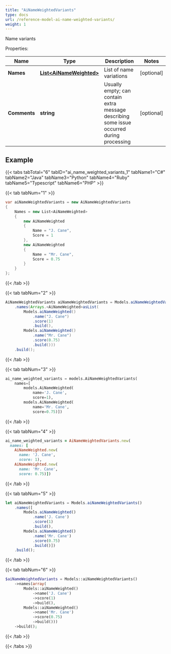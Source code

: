 ```yaml
---
title: "AiNameWeightedVariants"
type: docs
url: /reference-model-ai-name-weighted-variants/
weight: 1
---
```

Name variants             

Properties:

Name | Type | Description | Notes
---- | ---- | ----------- | -----
**Names** | [**List&lt;AiNameWeighted&gt;**](/email/reference-model-ai-name-weighted/) | List of name variations              | [optional] 
**Comments** | **string** | Usually empty; can contain extra message describing some issue occurred during processing              | [optional] 


## Example

{{< tabs tabTotal="6" tabID="ai_name_weighted_variants_1" tabName1="C#" tabName2="Java" tabName3="Python" tabName4="Ruby" tabName5="Typescript" tabName6="PHP" >}}

{{< tab tabNum="1" >}}

```csharp
var aiNameWeightedVariants = new AiNameWeightedVariants
{
    Names = new List<AiNameWeighted>
    {
        new AiNameWeighted
        {
            Name = "J. Cane",
            Score = 1
        },
        new AiNameWeighted
        {
            Name = "Mr. Cane",
            Score = 0.75
        }
    }
};
```

{{< /tab >}}

{{< tab tabNum="2" >}}

```java
AiNameWeightedVariants aiNameWeightedVariants = Models.aiNameWeightedVariants()
    .names(Arrays.<AiNameWeighted>asList(
        Models.aiNameWeighted()
            .name("J. Cane")
            .score(1)
            .build(),
        Models.aiNameWeighted()
            .name("Mr. Cane")
            .score(0.75)
            .build()))
    .build();
```

{{< /tab >}}

{{< tab tabNum="3" >}}

```python
ai_name_weighted_variants = models.AiNameWeightedVariants(
    names=[
        models.AiNameWeighted(
            name='J. Cane',
            score=1),
        models.AiNameWeighted(
            name='Mr. Cane',
            score=0.75)])
```

{{< /tab >}}

{{< tab tabNum="4" >}}

```ruby
ai_name_weighted_variants = AiNameWeightedVariants.new(
  names: [
    AiNameWeighted.new(
      name: 'J. Cane',
      score: 1),
    AiNameWeighted.new(
      name: 'Mr. Cane',
      score: 0.75)])
```

{{< /tab >}}

{{< tab tabNum="5" >}}

```typescript
let aiNameWeightedVariants = Models.aiNameWeightedVariants()
    .names([
        Models.aiNameWeighted()
            .name('J. Cane')
            .score(1)
            .build(),
        Models.aiNameWeighted()
            .name('Mr. Cane')
            .score(0.75)
            .build()])
    .build();
```

{{< /tab >}}

{{< tab tabNum="6" >}}

```php
$aiNameWeightedVariants = Models::aiNameWeightedVariants()
    ->names(array(
        Models::aiNameWeighted()
            ->name('J. Cane')
            ->score(1)
            ->build(),
        Models::aiNameWeighted()
            ->name('Mr. Cane')
            ->score(0.75)
            ->build()))
    ->build();
```

{{< /tab >}}

{{< /tabs >}}

